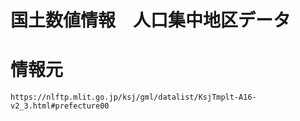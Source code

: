 # 国土数値情報　人口集中地区データ

# 情報元
    
    https://nlftp.mlit.go.jp/ksj/gml/datalist/KsjTmplt-A16-v2_3.html#prefecture00

